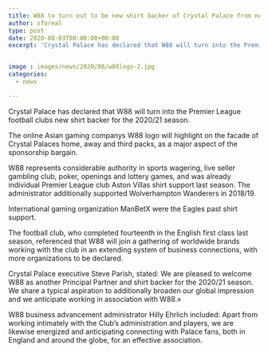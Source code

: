 ```yaml
---
title: W88 to turn out to be new shirt backer of Crystal Palace from next season
author: xforeal 
type: post
date: 2020-08-03T00:00:00+00:00
excerpt: 'Crystal Palace has declared that W88 will turn into the Premier League football clubs new shirt backer for the 2020/21 season '


image : images/news/2020/08/w88logo-2.jpg
categories:
  - news

---
```

Crystal Palace has declared that W88 will turn into the Premier League football clubs new shirt backer for the 2020/21 season. 

The online Asian gaming companys W88 logo will highlight on the facade of Crystal Palaces home, away and third packs, as a major aspect of the sponsorship bargain. 

W88 represents considerable authority in sports wagering, live seller gambling club, poker, openings and lottery games, and was already individual Premier League club Aston Villas shirt support last season. The administrator additionally supported Wolverhampton Wanderers in 2018/19. 

International gaming organization ManBetX were the Eagles past shirt support. 

The football club, who completed fourteenth in the English first class last season, referenced that W88 will join a gathering of worldwide brands working with the club in an extending system of business connections, with more organizations to be declared. 

Crystal Palace executive Steve Parish, stated: We are pleased to welcome W88 as another Principal Partner and shirt backer for the 2020/21 season. We share a typical aspiration to additionally broaden our global impression and we anticipate working in association with W88.&#187; 

W88 business advancement administrator Hilly Ehrlich included: Apart from working intimately with the Club&#8217;s administration and players, we are likewise energized and anticipating connecting with Palace fans, both in England and around the globe, for an effective association.